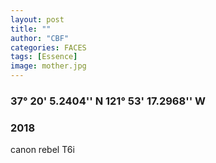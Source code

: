 ```yaml
---
layout: post
title: ""
author: "CBF"
categories: FACES
tags: [Essence]
image: mother.jpg
---
```


### 37° 20' 5.2404'' N 121° 53' 17.2968'' W
### 2018
canon rebel T6i




